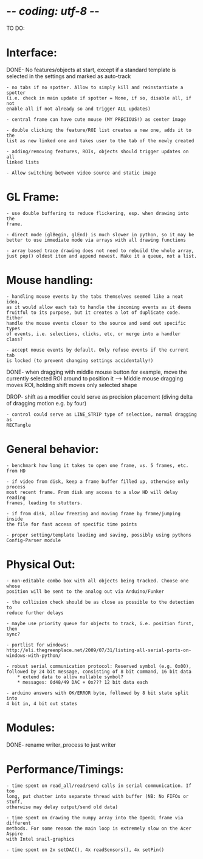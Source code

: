 # -*- coding: utf-8 -*-

TO DO:

Interface:
==========
DONE- No features/objects at start, except if a standard template is selected
    in the settings and marked as auto-track

    - no tabs if no spotter. Allow to simply kill and reinstantiate a spotter
    (i.e. check in main update if spotter = None, if so, disable all, if not
    enable all if not already so and trigger ALL updates)

    - central frame can have cute mouse (MY PRECIOUS!) as center image

    - double clicking the feature/ROI list creates a new one, adds it to the
    list as new linked one and takes user to the tab of the newly created

    - adding/removing features, ROIs, objects should trigger updates on all
    linked lists

    - Allow switching between video source and static image

GL Frame:
=========
    - use double buffering to reduce flickering, esp. when drawing into the
    frame.

    - direct mode (glBegin, glEnd) is much slower in python, so it may be
    better to use immediate mode via arrays with all drawing functions

    - array based trace drawing does not need to rebuild the whole array,
    just pop() oldest item and append newest. Make it a queue, not a list.

Mouse handling:
===============
    - handling mouse events by the tabs themselves seemed like a neat idea,
    as it would allow each tab to handle the incoming events as it deems
    fruitful to its purpose, but it creates a lot of duplicate code. Either
    handle the mouse events closer to the source and send out specific types
    of events, i.e. selections, clicks, etc, or merge into a handler class?

    - accept mouse events by default. Only refuse events if the current tab
    is locked (to prevent changing settings accidentally!)

DONE- when dragging with middle mouse button for example, move the currently
    selected ROI around to position it
        --> Middle mouse dragging moves ROI, holding shift moves only selected
            shape

DROP- shift as a modifier could serve as precision placement (diving delta
    of dragging motion e.g. by four)

    - control could serve as LINE_STRIP type of selection, normal dragging as
    RECTangle

General behavior:
=================

    - benchmark how long it takes to open one frame, vs. 5 frames, etc. from HD

    - if video from disk, keep a frame buffer filled up, otherwise only process
    most recent frame. From disk any access to a slow HD will delay reading
    frames, leading to stutters.

    - if from disk, allow freezing and moving frame by frame/jumping inside
    the file for fast access of specific time points

    - proper setting/template loading and saving, possibly using pythons
    Config-Parser module

Physical Out:
============

    - non-editable combo box with all objects being tracked. Choose one whose
    position will be sent to the analog out via Arduino/Funker

    - the collision check should be as close as possible to the detection to
    reduce further delays

    - maybe use priority queue for objects to track, i.e. position first, then
    sync?

    - portlist for windows:
    http://eli.thegreenplace.net/2009/07/31/listing-all-serial-ports-on-windows-with-python/

    - robust serial communication protocol: Reserved symbol (e.g. 0x00),
    followed by 24 bit message, consisting of 8 bit command, 16 bit data
        * extend data to allow nullable symbol?
        * messages: 0d48/49 DAC + 0x??? 12 bit data each

    - arduino answers with OK/ERROR byte, followed by 8 bit state split into
    4 bit in, 4 bit out states

Modules:
========

DONE- rename writer_process to just writer

Performance/Timings:
====================

    - time spent on read_all/read/send calls in serial communication. If too
    long, put chatter into separate thread with buffer (NB: No FIFOs or stuff,
    otherwise may delay output/send old data)

    - time spent on drawing the numpy array into the OpenGL frame via different
    methods. For some reason the main loop is extremely slow on the Acer Aspire
    with Intel snail-graphics

    - time spent on 2x setDAC(), 4x readSensors(), 4x setPin()